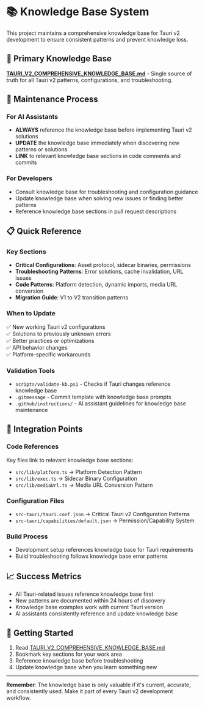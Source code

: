 # 📚 Knowledge Base System

This project maintains a comprehensive knowledge base for Tauri v2 development to ensure consistent patterns and prevent knowledge loss.

## 🎯 Primary Knowledge Base

**[TAURI_V2_COMPREHENSIVE_KNOWLEDGE_BASE.md](./TAURI_V2_COMPREHENSIVE_KNOWLEDGE_BASE.md)** - Single source of truth for all Tauri v2 patterns, configurations, and troubleshooting.

## 🔄 Maintenance Process

### For AI Assistants

- **ALWAYS** reference the knowledge base before implementing Tauri v2 solutions
- **UPDATE** the knowledge base immediately when discovering new patterns or solutions
- **LINK** to relevant knowledge base sections in code comments and commits

### For Developers

- Consult knowledge base for troubleshooting and configuration guidance
- Update knowledge base when solving new issues or finding better patterns
- Reference knowledge base sections in pull request descriptions

## 📋 Quick Reference

### Key Sections

- **Critical Configurations**: Asset protocol, sidecar binaries, permissions
- **Troubleshooting Patterns**: Error solutions, cache invalidation, URL issues
- **Code Patterns**: Platform detection, dynamic imports, media URL conversion
- **Migration Guide**: V1 to V2 transition patterns

### When to Update

✅ New working Tauri v2 configurations  
✅ Solutions to previously unknown errors  
✅ Better practices or optimizations  
✅ API behavior changes  
✅ Platform-specific workarounds

### Validation Tools

- `scripts/validate-kb.ps1` - Checks if Tauri changes reference knowledge base
- `.gitmessage` - Commit template with knowledge base prompts
- `.github/instructions/` - AI assistant guidelines for knowledge base maintenance

## 🔗 Integration Points

### Code References

Key files link to relevant knowledge base sections:

- `src/lib/platform.ts` → Platform Detection Pattern
- `src/lib/exec.ts` → Sidecar Binary Configuration
- `src/lib/mediaUrl.ts` → Media URL Conversion Pattern

### Configuration Files

- `src-tauri/tauri.conf.json` → Critical Tauri v2 Configuration Patterns
- `src-tauri/capabilities/default.json` → Permission/Capability System

### Build Process

- Development setup references knowledge base for Tauri requirements
- Build troubleshooting follows knowledge base error patterns

## 📈 Success Metrics

- All Tauri-related issues reference knowledge base first
- New patterns are documented within 24 hours of discovery
- Knowledge base examples work with current Tauri version
- AI assistants consistently reference and update knowledge base

## 🚀 Getting Started

1. Read [TAURI_V2_COMPREHENSIVE_KNOWLEDGE_BASE.md](./TAURI_V2_COMPREHENSIVE_KNOWLEDGE_BASE.md)
2. Bookmark key sections for your work area
3. Reference knowledge base before troubleshooting
4. Update knowledge base when you learn something new

---

**Remember**: The knowledge base is only valuable if it's current, accurate, and consistently used. Make it part of every Tauri v2 development workflow.
